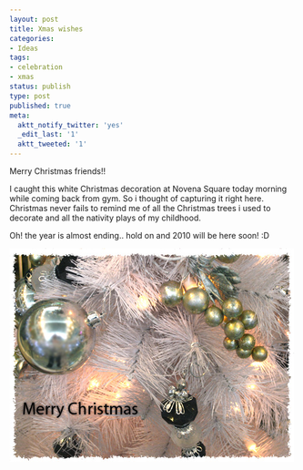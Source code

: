 ```yaml
---
layout: post
title: Xmas wishes
categories:
- Ideas
tags:
- celebration
- xmas
status: publish
type: post
published: true
meta:
  aktt_notify_twitter: 'yes'
  _edit_last: '1'
  aktt_tweeted: '1'
---
```

Merry Christmas friends!!

I caught this white Christmas decoration at Novena Square today morning while coming back from gym. So i thought of capturing it right here. Christmas never fails to remind me of all the Christmas trees i used to decorate and all the nativity plays of my childhood.

Oh! the year is almost ending.. hold on and 2010 will be here soon! :D

<img class="aligncenter size-full wp-image-605" src="/img/xmas20091.jpg" alt="" width="500" height="375" />
